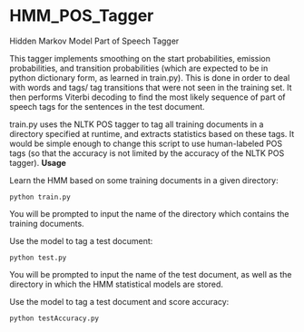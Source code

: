 HMM_POS_Tagger
==============

Hidden Markov Model Part of Speech Tagger

This tagger implements smoothing on the start probabilities, emission probabilities, and transition probabilities (which are expected to be in python dictionary form, as learned in train.py). This is done in order to deal with words and tags/ tag transitions that were not seen in the training set. It then performs Viterbi decoding to find the most likely sequence of part of speech tags for the sentences in the test document.

train.py uses the NLTK POS tagger to tag all training documents in a directory specified at runtime, and extracts statistics based on these tags. It would be simple enough to change this script to use human-labeled POS tags (so that the accuracy is not limited by the accuracy of the NLTK POS tagger).
**Usage**

Learn the HMM based on some training documents in a given directory:
```
python train.py
```
You will be prompted to input the name of the directory which contains the training documents.

Use the model to tag a test document:
```
python test.py
```
You will be prompted to input the name of the test document, as well as the directory in which the HMM statistical models are stored.

Use the model to tag a test document and score accuracy:
```
python testAccuracy.py
```
